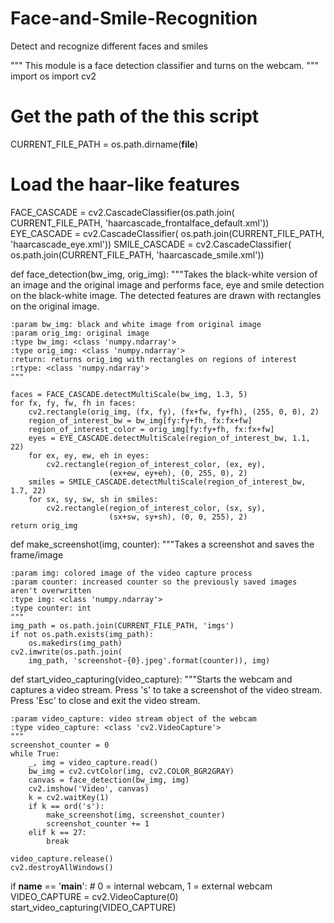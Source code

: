 # Face-and-Smile-Recognition
Detect and recognize different faces and smiles

"""
This module is a face detection classifier and turns on the webcam.
"""
import os
import cv2

# Get the path of the this script
CURRENT_FILE_PATH = os.path.dirname(__file__)

# Load the haar-like features
FACE_CASCADE = cv2.CascadeClassifier(os.path.join(
    CURRENT_FILE_PATH, 'haarcascade_frontalface_default.xml'))
EYE_CASCADE = cv2.CascadeClassifier(
    os.path.join(CURRENT_FILE_PATH, 'haarcascade_eye.xml'))
SMILE_CASCADE = cv2.CascadeClassifier(
    os.path.join(CURRENT_FILE_PATH, 'haarcascade_smile.xml'))


def face_detection(bw_img, orig_img):
    """Takes the black-white version of an image and the original image and
    performs face, eye and smile detection on the black-white image. The detected features
    are drawn with rectangles on the original image.

    :param bw_img: black and white image from original image
    :param orig_img: original image
    :type bw_img: <class 'numpy.ndarray'>
    :type orig_img: <class 'numpy.ndarray'>
    :return: returns orig_img with rectangles on regions of interest
    :rtype: <class 'numpy.ndarray'>
    """

    faces = FACE_CASCADE.detectMultiScale(bw_img, 1.3, 5)
    for fx, fy, fw, fh in faces:
        cv2.rectangle(orig_img, (fx, fy), (fx+fw, fy+fh), (255, 0, 0), 2)
        region_of_interest_bw = bw_img[fy:fy+fh, fx:fx+fw]
        region_of_interest_color = orig_img[fy:fy+fh, fx:fx+fw]
        eyes = EYE_CASCADE.detectMultiScale(region_of_interest_bw, 1.1, 22)
        for ex, ey, ew, eh in eyes:
            cv2.rectangle(region_of_interest_color, (ex, ey),
                          (ex+ew, ey+eh), (0, 255, 0), 2)
        smiles = SMILE_CASCADE.detectMultiScale(region_of_interest_bw, 1.7, 22)
        for sx, sy, sw, sh in smiles:
            cv2.rectangle(region_of_interest_color, (sx, sy),
                          (sx+sw, sy+sh), (0, 0, 255), 2)
    return orig_img


def make_screenshot(img, counter):
    """Takes a screenshot and saves the frame/image

    :param img: colored image of the video capture process
    :param counter: increased counter so the previously saved images aren't overwritten
    :type img: <class 'numpy.ndarray'>
    :type counter: int
    """
    img_path = os.path.join(CURRENT_FILE_PATH, 'imgs')
    if not os.path.exists(img_path):
        os.makedirs(img_path)
    cv2.imwrite(os.path.join(
        img_path, 'screenshot-{0}.jpeg'.format(counter)), img)


def start_video_capturing(video_capture):
    """Starts the webcam and captures a video stream.
    Press 's' to take a screenshot of the video stream.
    Press 'Esc' to close and exit the video stream.

    :param video_capture: video stream object of the webcam
    :type video_capture: <class 'cv2.VideoCapture'>
    """
    screenshot_counter = 0
    while True:
        _, img = video_capture.read()
        bw_img = cv2.cvtColor(img, cv2.COLOR_BGR2GRAY)
        canvas = face_detection(bw_img, img)
        cv2.imshow('Video', canvas)
        k = cv2.waitKey(1)
        if k == ord('s'):
            make_screenshot(img, screenshot_counter)
            screenshot_counter += 1
        elif k == 27:
            break

    video_capture.release()
    cv2.destroyAllWindows()


if __name__ == '__main__':
    # 0 = internal webcam, 1 = external webcam
    VIDEO_CAPTURE = cv2.VideoCapture(0)
    start_video_capturing(VIDEO_CAPTURE)
